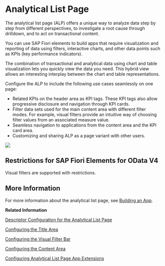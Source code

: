 <!-- loio3d33684b08ca4490b26a844b6ce19b83 -->

# Analytical List Page

The analytical list page \(ALP\) offers a unique way to analyze data step by step from different perspectives, to investigate a root cause through drilldown, and to act on transactional content.

You can use SAP Fiori elements to build apps that require visualization and reporting of data using filters, interactive charts, and other data points such as KPIs \(key performance indicators\).

The combination of transactional and analytical data using chart and table visualization lets you quickly view the data you need. This hybrid view allows an interesting interplay between the chart and table representations.

Configure the ALP to include the following use cases seamlessly on one page:

-   Related KPIs on the header area as KPI tags. These KPI tags also allow progressive disclosure and navigation through KPI cards.
-   Filter data sets used for the main content area with different filter modes. For example, visual filters provide an intuitive way of choosing filter values from an associated measure value.
-   Seamless navigation to applications from the content area and the KPI card area.
-   Customizing and sharing ALP as a page variant with other users.



![](images/ALP_Screenshot_182e040.png)



<a name="loio3d33684b08ca4490b26a844b6ce19b83__section_qnb_bwc_1qb"/>

## Restrictions for SAP Fiori Elements for OData V4

Visual filters are supported with restrictions.



<a name="loio3d33684b08ca4490b26a844b6ce19b83__section_ikr_k1v_r1b"/>

## More Information

For more information about the analytical list page, see [Building an App](building-an-app-9834a0a.md).

**Related Information**  


[Descriptor Configuration for the Analytical List Page](descriptor-configuration-for-the-analytical-list-page-2a9df06.md "The descriptor file (manifest.json) is an application configuration file that contains valid entries for initializing the analytical list page (ALP).")

[Configuring the Title Area](configuring-the-title-area-ebdb5da.md "The dynamic area of the analytical list page is the title area.")

[Configuring the Visual Filter Bar](configuring-the-visual-filter-bar-33f3d80.md "The visual filter bar enables end users to select filter values based on measure values in addition to the filters and filter values already selected in the regular filter bar.")

[Configuring the Content Area](configuring-the-content-area-fc7d73c.md "Visualize data from the main entity set and seamlessly navigate to an application. Define a valid chart or LineItem annotation to render content for the chart area and table area.")

[Configuring Analytical List Page App Extensions](configuring-analytical-list-page-app-extensions-9504fb4.md "This section provides some of the advance configurations and extensions for your application.")

